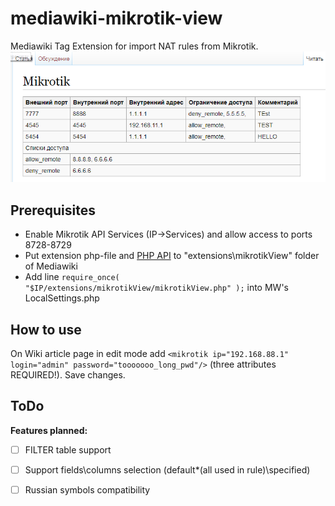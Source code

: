 # mediawiki-mikrotik-view

Mediawiki Tag Extension for import NAT rules from Mikrotik.
![alt_text](https://github.com/GOID1989/mediawiki-mikrotik-view/blob/master/example.PNG)

## Prerequisites
 - Enable Mikrotik API Services (IP->Services) and allow access to ports 8728-8729
 - Put extension php-file and [PHP API](https://github.com/BenMenking/routeros-api) to "extensions\mikrotikView" folder of Mediawiki
 - Add line `require_once( "$IP/extensions/mikrotikView/mikrotikView.php" );` into MW's LocalSettings.php
 
## How to use
On Wiki article page in edit mode add `<mikrotik ip="192.168.88.1" login="admin" password="tooooooo_long_pwd"/>` (three attributes REQUIRED!). Save changes.

## ToDo
**Features planned:**
 - [ ] FILTER table support
 - [ ] Support fields\columns selection (default\*(all used in rule)\specified)
 - [ ] Russian symbols compatibility
 